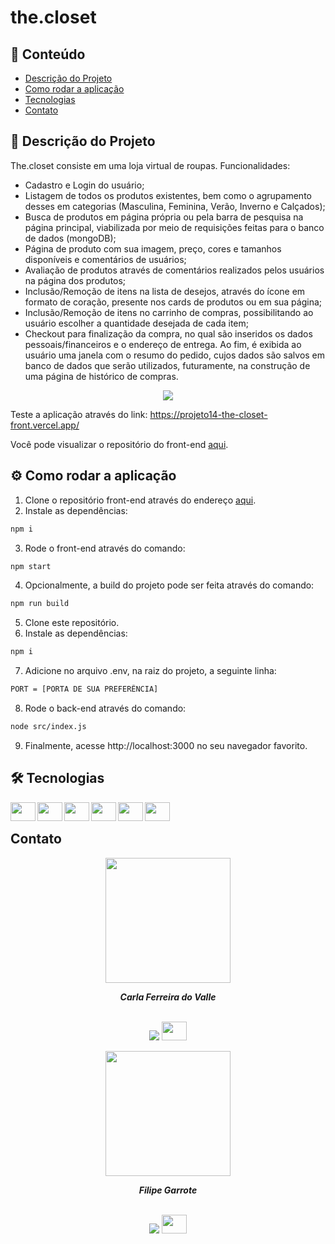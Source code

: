 # the.closet

## 📑 Conteúdo

-   [Descrição do Projeto](#-descricao-projeto)
-   [Como rodar a aplicação](#%EF%B8%8F-how-to-run)
-   [Tecnologias](#%EF%B8%8F-build-with)
-   [Contato](#-contato)

## 📌 Descrição do Projeto
<p align="justify">The.closet consiste em uma loja virtual de roupas. Funcionalidades:

- Cadastro e Login do usuário;
- Listagem de todos os produtos existentes, bem como o agrupamento desses em categorias (Masculina, Feminina, Verão, Inverno e Calçados);
- Busca de produtos em página própria ou pela barra de pesquisa na página principal, viabilizada por meio de requisições feitas para o banco de dados (mongoDB);
- Página de produto com sua imagem, preço, cores e tamanhos disponíveis e comentários de usuários;
- Avaliação de produtos através de comentários realizados pelos usuários na página dos produtos;
- Inclusão/Remoção de itens na lista de desejos, através do ícone em formato de coração, presente nos cards de produtos ou em sua página;
- Inclusão/Remoção de itens no carrinho de compras, possibilitando ao usuário escolher a quantidade desejada de cada item;
- Checkout para finalização da compra, no qual são inseridos os dados pessoais/financeiros e o endereço de entrega. Ao fim, é exibida ao usuário uma janela com o resumo do pedido, cujos dados são salvos em banco de dados que serão utilizados, futuramente, na construção de uma página de histórico de compras.

<div align="center">
  <img src="https://i.postimg.cc/138PKx9K/the-closet.png" />
</div>

Teste a aplicação através do link: https://projeto14-the-closet-front.vercel.app/

Você pode visualizar o repositório do front-end <a href="https://github.com/carladovalle/the.closet-front">aqui</a>.</p>

## ⚙️ Como rodar a aplicação

1. Clone o repositório front-end através do endereço <a href="https://github.com/carladovalle/the.closet-front">aqui</a>.
2. Instale as dependências:
```bash
npm i
```
3. Rode o front-end através do comando:
```bash
npm start
```
4. Opcionalmente, a build do projeto pode ser feita através do comando:
```bash
npm run build
```
5. Clone este repositório.
6. Instale as dependências:
```bash
npm i
```
7. Adicione no arquivo .env, na raiz do projeto, a seguinte linha:
```bash
PORT = [PORTA DE SUA PREFERÊNCIA]
```
8. Rode o back-end através do comando:
```bash
node src/index.js
```
9. Finalmente, acesse http://localhost:3000 no seu navegador favorito.

## 🛠️ Tecnologias

<img align="left" height="30" width="40" src="https://cdn.jsdelivr.net/gh/devicons/devicon/icons/nodejs/nodejs-original.svg">
<img align="left" height="30" width="40" src="https://cdn.jsdelivr.net/gh/devicons/devicon/icons/express/express-original.svg">
<img align="left" height="30" width="40" src="https://cdn.jsdelivr.net/gh/devicons/devicon/icons/mongodb/mongodb-plain.svg">
<img align="left" height="30" width="40" src="https://cdn.jsdelivr.net/gh/devicons/devicon/icons/git/git-original.svg">
<img align="left" height="30" width="40" src="https://cdn.jsdelivr.net/gh/devicons/devicon/icons/npm/npm-original-wordmark.svg" />
<img align="left" height="30" width="40" src="https://cdn.jsdelivr.net/gh/devicons/devicon/icons/visualstudio/visualstudio-plain.svg" />

</br>

## Contato

<div align="center">
<img width= 200px src="https://avatars.githubusercontent.com/u/69774119?s=400&u=3e044818379a4a34965fed74a6df201694c5ec5f&v=4" alt=""/>
  <p> <i><b>Carla Ferreira do Valle</i></b> </p>

<br /> <a href = "mailto:carlafdovalle@gmail.com"><img src="https://img.shields.io/badge/-Gmail-%23333?style=for-the-badge&logo=gmail&logoColor=white" target="_blank"></a>
  <a href="https://www.linkedin.com/in/carlafvalle/" target="_blank"><img height="30" width="40" src="https://cdn.jsdelivr.net/gh/devicons/devicon/icons/linkedin/linkedin-original.svg" target="_blank"></a> 
  
<img width= 200px src="https://avatars.githubusercontent.com/u/106348711?v=4" alt=""/>
  <p> <i><b>Filipe Garrote</i></b> </p>

<br /> <a href = "mailto:filipe.garrote@gmail.com"><img src="https://img.shields.io/badge/-Gmail-%23333?style=for-the-badge&logo=gmail&logoColor=white" target="_blank"></a>
  <a href="https://www.linkedin.com/in/filipegarrote/" target="_blank"><img height="30" width="40" src="https://cdn.jsdelivr.net/gh/devicons/devicon/icons/linkedin/linkedin-original.svg" target="_blank"></a> 
 
</div>

